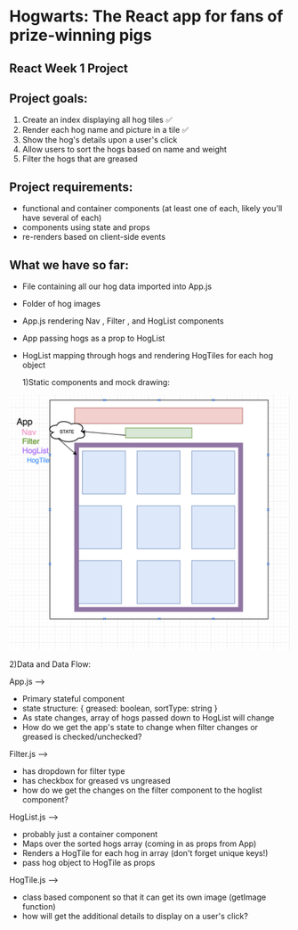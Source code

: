 # Hogwarts: The React app for fans of prize-winning pigs

## React Week 1 Project

## Project goals:

1.  Create an index displaying all hog tiles ✅
2.  Render each hog name and picture in a tile ✅
3.  Show the hog's details upon a user's click
4.  Allow users to sort the hogs based on name and weight
5.  Filter the hogs that are greased

## Project requirements:

* functional and container components (at least one of each, likely you'll have several of each)
* components using state and props
* re-renders based on client-side events

## What we have so far:

* File containing all our hog data imported into App.js
* Folder of hog images
* App.js rendering Nav , Filter , and HogList components
* App passing hogs as a prop to HogList
* HogList mapping through hogs and rendering HogTiles for each hog object

  1)Static components and mock drawing:

![mock](./mock.png)

2)Data and Data Flow:

App.js -->

* Primary stateful component
* state structure: { greased: boolean, sortType: string }
* As state changes, array of hogs passed down to HogList will change
* How do we get the app's state to change when filter changes or greased is checked/unchecked?

Filter.js -->

* has dropdown for filter type
* has checkbox for greased vs ungreased
* how do we get the changes on the filter component to the hoglist component?

HogList.js -->

* probably just a container component
* Maps over the sorted hogs array (coming in as props from App)
* Renders a HogTile for each hog in array (don't forget unique keys!)
* pass hog object to HogTile as props

HogTile.js -->

* class based component so that it can get its own image (getImage function)
* how will get the additional details to display on a user's click?
